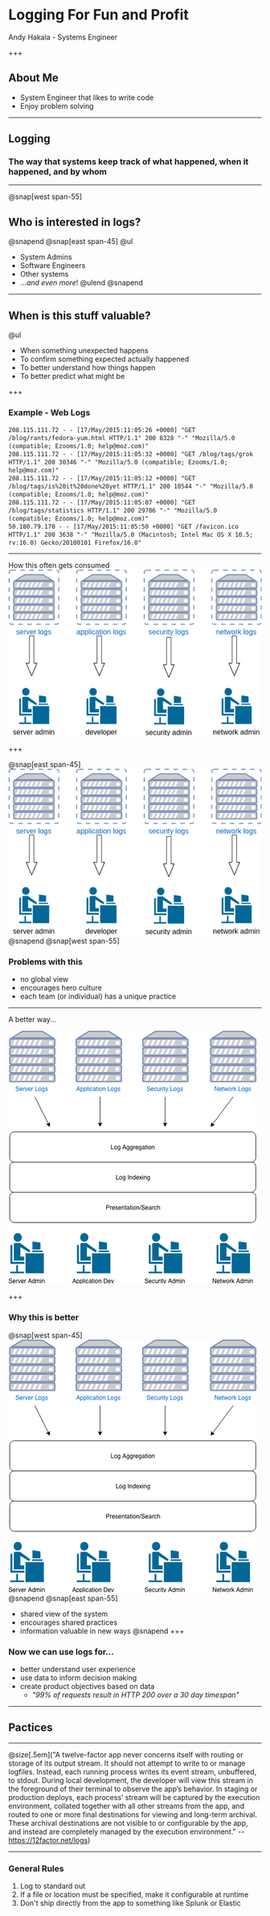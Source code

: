 # Logging For Fun and Profit 
Andy Hakala - Systems Engineer

+++

## About Me
 - System Engineer that likes to write code
 - Enjoy problem solving

---

## __Logging__
### The way that systems keep track of what happened, when it happened, and by whom
---
@snap[west span-55]
## Who is interested in logs?
@snapend
@snap[east span-45]
@ul
 - System Admins
 - Software Engineers
 - Other systems
 - ...*and even more*!
@ulend
@snapend

---

## When is this stuff valuable?
@ul 
 - When something unexpected happens
 - To confirm something expected actually happened
 - To better understand how things happen
 - To better predict what might be

+++
### Example - Web Logs
```
208.115.111.72 - - [17/May/2015:11:05:26 +0000] "GET /blog/rants/fedora-yum.html HTTP/1.1" 200 8328 "-" "Mozilla/5.0 (compatible; Ezooms/1.0; help@moz.com)"
208.115.111.72 - - [17/May/2015:11:05:32 +0000] "GET /blog/tags/grok HTTP/1.1" 200 30346 "-" "Mozilla/5.0 (compatible; Ezooms/1.0; help@moz.com)"
208.115.111.72 - - [17/May/2015:11:05:12 +0000] "GET /blog/tags/is%20it%20done%20yet HTTP/1.1" 200 10544 "-" "Mozilla/5.0 (compatible; Ezooms/1.0; help@moz.com)"
208.115.111.72 - - [17/May/2015:11:05:07 +0000] "GET /blog/tags/statistics HTTP/1.1" 200 29706 "-" "Mozilla/5.0 (compatible; Ezooms/1.0; help@moz.com)"
50.180.79.170 - - [17/May/2015:11:05:50 +0000] "GET /favicon.ico HTTP/1.1" 200 3638 "-" "Mozilla/5.0 (Macintosh; Intel Mac OS X 10.5; rv:16.0) Gecko/20100101 Firefox/16.0"
```


---
How this often gets consumed
![](logging/assets/img/Logging.png)

+++

@snap[east span-45]
![](logging/assets/Logging.png)
@snapend
@snap[west span-55]
### Problems with this
 - no global view
 - encourages hero culture
 - each team (or individual) has a unique practice

---
A better way...

![](logging/assets/img/Log-Agg.png)

+++
### Why this is better

@snap[west span-45]
![](logging/assets/img/Log-Agg.png)
@snapend
@snap[east span-55]
 - shared view of the system
 - encourages shared practices
 - information valuable in new ways
@snapend
+++
### Now we can use logs for...
 - better understand user experience
 - use data to inform decision making
 - create product objectives based on data
   - _"99% of requests result in HTTP 200 over a 30 day timespan"_

---
## Pactices

---
@size[.5em]("A twelve-factor app never concerns itself with routing or storage of its output stream. It should not attempt to write to or manage logfiles. Instead, each running process writes its event stream, unbuffered, to stdout. During local development, the developer will view this stream in the foreground of their terminal to observe the app’s behavior. In staging or production deploys, each process’ stream will be captured by the execution environment, collated together with all other streams from the app, and routed to one or more final destinations for viewing and long-term archival. These archival destinations are not visible to or configurable by the app, and instead are completely managed by the execution environment." --https://12factor.net/logs)

---
### General Rules 
1. Log to standard out
2. If a file or location must be specified, make it configurable at runtime
3. Don't ship directly from the app to something like Splunk or Elastic 



